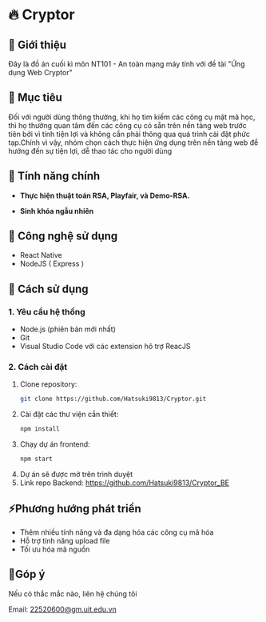 # 🔥 Cryptor
## 🙏 Giới thiệu
Đây là đồ án cuối kì môn NT101 - An toàn mạng máy tính với đề tài "Ứng dụng Web Cryptor" 
## 🎯 Mục tiêu
Đối với người dùng thông thường, khi họ tìm kiếm các công cụ mật mã học, thì họ thường quan tâm đến các công cụ có sẵn trên nền tảng web trước tiên bởi vì tính tiện lợi và không cần phải thông qua quá trình cài đặt phức tạp.Chính vì vậy, nhóm chọn cách thực hiện ứng dụng trên nền tảng web để hướng đến sự tiện lợi, dễ thao tác cho người dùng
## 🔧 Tính năng chính
- **Thực hiện thuật toán RSA, Playfair, và Demo-RSA.**

- **Sinh khóa ngẫu nhiên**

## 🔧 Công nghệ sử dụng 
- React Native
- NodeJS ( Express ) 
## 📖 Cách sử dụng 
### 1. Yêu cầu hệ thống
- Node.js (phiên bản mới nhất)
- Git
- Visual Studio Code với các extension hô trợ ReacJS
### 2. Cách cài đặt
1. Clone repository:
   ```bash
   git clone https://github.com/Hatsuki9813/Cryptor.git
   ```
2. Cài đặt các thư viện cần thiết:
   ```bash
   npm install
   ```
3. Chạy dự án frontend:
   ```bash
   npm start
   ```
4. Dự án sẽ được mở trên trình duyệt 
5. Link repo Backend: https://github.com/Hatsuki9813/Cryptor_BE
## ⚡Phương hướng phát triển 
- Thêm nhiều tính năng và đa dạng hóa các công cụ mã hóa
- Hỗ trợ tính năng upload file
- Tối ưu hóa mã nguồn
## 📌Góp ý 
Nếu có thắc mắc nào, liên hệ chúng tôi

Email: 22520600@gm.uit.edu.vn


